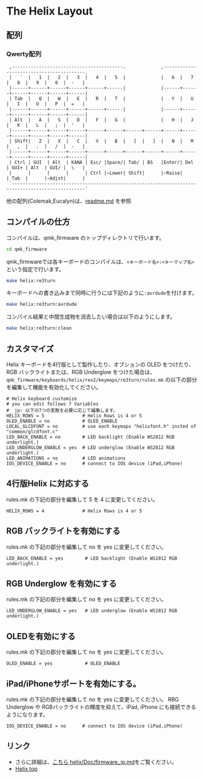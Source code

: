 # The Helix Layout

## 配列

### Qwerty配列

```text
 ,-----------------------------------------.             ,-----------------------------------------.
 |   `  |   1  |   2  |   3  |   4  |   5  |             |   6  |   7  |   8  |   9  |   0  |  -   |
 |------+------+------+------+------+------|             |------+------+------+------+------+------|
 | Tab  |   Q  |   W  |   E  |   R  |   T  |             |   Y  |   U  |   I  |   O  |   P  |  =   |
 |------+------+------+------+------+------|             |------+------+------+------+------+------|
 | Alt  |   A  |   S  |   D  |   F  |   G  |             |   H  |   J  |   K  |   L  |   ;  |  '   |
 |------+------+------+------+------+------+------+------+------+------+------+------+------+------|
 | Shift|   Z  |   X  |   C  |   V  |   B  |   [  |   ]  |   N  |   M  |   ,  |   .  |   /  |  -   |
 |------+------+------+------+------+------+------+------+------+------+------+------+------+------|
 | Ctrl | GUI  | Alt  | KANA | Esc/ |Space/| Tab/ | BS   |Enter/| Del  | GUI+ | Alt  | GUI/ |  \   |
 |      |      |      |      | Ctrl |~Lower| Shift|      |~Raise|      | Tab  |      |~Adjst|      |
 `-------------------------------------------------------------------------------------------------'
```

他の配列(Colemak,Eucalyn)は、[readme.md](readme.md) を参照

## コンパイルの仕方

コンパイルは、qmk_firmware のトップディレクトリで行います。

```bash
cd qmk_firmware
```

qmk_firmwareでは各キーボードのコンパイルは、`<キーボード名>:<キーマップ名>`という指定で行います。

```bash
make helix:re3turn
```

キーボードへの書き込みまで同時に行うには下記のように`:avrdude`を付けます。

```bash
make helix:re3turn:avrdude
```

コンパイル結果と中間生成物を消去したい場合は以下のようにします。

```bash
make helix:re3turn:clean
```

## カスタマイズ

Helix キーボードを4行版として製作したり、オプションの OLED をつけたり、
RGB バックライトまたは、RGB Underglow をつけた場合は、
`qmk_firmware/keyboards/helix/rev2/keymaps/re3turn/rules.mk` の以下の部分を編集して機能を有効化してください。

```text
# Helix keyboard customize
# you can edit follows 7 Variables
#  jp: 以下の7つの変数を必要に応じて編集します。
HELIX_ROWS = 5              # Helix Rows is 4 or 5
OLED_ENABLE = no            # OLED_ENABLE
LOCAL_GLCDFONT = no         # use each keymaps "helixfont.h" insted of "common/glcdfont.c"
LED_BACK_ENABLE = no        # LED backlight (Enable WS2812 RGB underlight.)
LED_UNDERGLOW_ENABLE = yes  # LED underglow (Enable WS2812 RGB underlight.)
LED_ANIMATIONS = no         # LED animations
IOS_DEVICE_ENABLE = no      # connect to IOS device (iPad,iPhone)
```

## 4行版Helix に対応する

rules.mk の下記の部分を編集して 5 を 4 に変更してください。

```:text
HELIX_ROWS = 4              # Helix Rows is 4 or 5
```

## RGB バックライトを有効にする

rules.mk の下記の部分を編集して no を yes に変更してください。

```text
LED_BACK_ENABLE = yes        # LED backlight (Enable WS2812 RGB underlight.)
```

## RGB Underglow を有効にする

rules.mk の下記の部分を編集して no を yes に変更してください。

```text
LED_UNDERGLOW_ENABLE = yes   # LED underglow (Enable WS2812 RGB underlight.)
```

## OLEDを有効にする

rules.mk の下記の部分を編集して no を yes に変更してください。

```text
OLED_ENABLE = yes            # OLED_ENABLE
```

## iPad/iPhoneサポートを有効にする。

rules.mk の下記の部分を編集して no を yes に変更してください。
RBG Underglow や RGBバックライトの輝度を抑えて、iPad, iPhone にも接続できるようになります。

```text
IOS_DEVICE_ENABLE = no      # connect to IOS device (iPad,iPhone)
```

## リンク

* さらに詳細は、[こちら helix/Doc/firmware_jp.md](https://github.com/MakotoKurauchi/helix/blob/master/Doc/firmware_jp.md)をご覧ください。
* [Helix top](https://github.com/MakotoKurauchi/helix)
